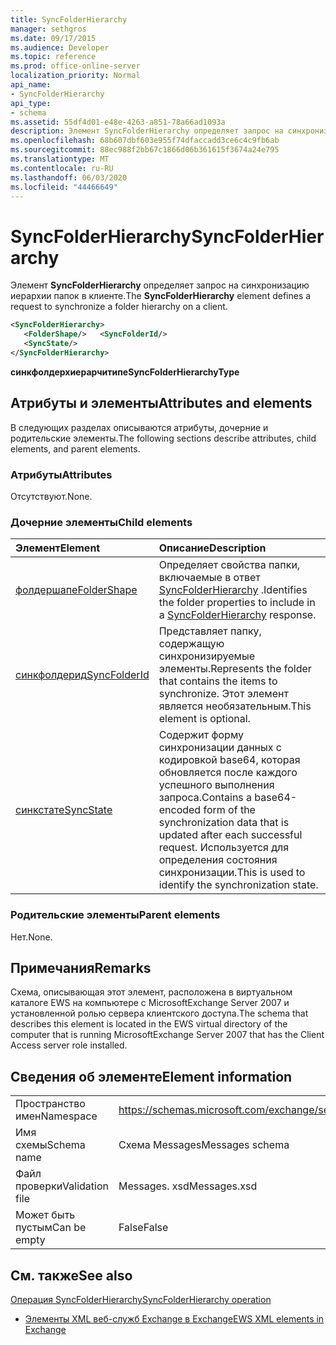```yaml
---
title: SyncFolderHierarchy
manager: sethgros
ms.date: 09/17/2015
ms.audience: Developer
ms.topic: reference
ms.prod: office-online-server
localization_priority: Normal
api_name:
- SyncFolderHierarchy
api_type:
- schema
ms.assetid: 55df4d01-e48e-4263-a851-78a66ad1093a
description: Элемент SyncFolderHierarchy определяет запрос на синхронизацию иерархии папок в клиенте.
ms.openlocfilehash: 68b607dbf603e955f74dfaccadd3ce6c4c9fb6ab
ms.sourcegitcommit: 88ec988f2bb67c1866d06b361615f3674a24e795
ms.translationtype: MT
ms.contentlocale: ru-RU
ms.lasthandoff: 06/03/2020
ms.locfileid: "44466649"
---
```

# <a name="syncfolderhierarchy"></a><span data-ttu-id="bf42e-103">SyncFolderHierarchy</span><span class="sxs-lookup"><span data-stu-id="bf42e-103">SyncFolderHierarchy</span></span>

<span data-ttu-id="bf42e-104">Элемент **SyncFolderHierarchy** определяет запрос на синхронизацию иерархии папок в клиенте.</span><span class="sxs-lookup"><span data-stu-id="bf42e-104">The **SyncFolderHierarchy** element defines a request to synchronize a folder hierarchy on a client.</span></span> 
  
```xml
<SyncFolderHierarchy>
   <FolderShape/>   <SyncFolderId/>
   <SyncState/>
</SyncFolderHierarchy>
```

 <span data-ttu-id="bf42e-105">**синкфолдерхиерарчитипе**</span><span class="sxs-lookup"><span data-stu-id="bf42e-105">**SyncFolderHierarchyType**</span></span>
## <a name="attributes-and-elements"></a><span data-ttu-id="bf42e-106">Атрибуты и элементы</span><span class="sxs-lookup"><span data-stu-id="bf42e-106">Attributes and elements</span></span>

<span data-ttu-id="bf42e-107">В следующих разделах описываются атрибуты, дочерние и родительские элементы.</span><span class="sxs-lookup"><span data-stu-id="bf42e-107">The following sections describe attributes, child elements, and parent elements.</span></span>
  
### <a name="attributes"></a><span data-ttu-id="bf42e-108">Атрибуты</span><span class="sxs-lookup"><span data-stu-id="bf42e-108">Attributes</span></span>

<span data-ttu-id="bf42e-109">Отсутствуют.</span><span class="sxs-lookup"><span data-stu-id="bf42e-109">None.</span></span>
  
### <a name="child-elements"></a><span data-ttu-id="bf42e-110">Дочерние элементы</span><span class="sxs-lookup"><span data-stu-id="bf42e-110">Child elements</span></span>

|<span data-ttu-id="bf42e-111">**Элемент**</span><span class="sxs-lookup"><span data-stu-id="bf42e-111">**Element**</span></span>|<span data-ttu-id="bf42e-112">**Описание**</span><span class="sxs-lookup"><span data-stu-id="bf42e-112">**Description**</span></span>|
|:-----|:-----|
|[<span data-ttu-id="bf42e-113">фолдершапе</span><span class="sxs-lookup"><span data-stu-id="bf42e-113">FolderShape</span></span>](foldershape.md) <br/> |<span data-ttu-id="bf42e-114">Определяет свойства папки, включаемые в ответ [SyncFolderHierarchy](syncfolderhierarchy.md) .</span><span class="sxs-lookup"><span data-stu-id="bf42e-114">Identifies the folder properties to include in a [SyncFolderHierarchy](syncfolderhierarchy.md) response.</span></span>  <br/> |
|[<span data-ttu-id="bf42e-115">синкфолдерид</span><span class="sxs-lookup"><span data-stu-id="bf42e-115">SyncFolderId</span></span>](syncfolderid.md) <br/> |<span data-ttu-id="bf42e-116">Представляет папку, содержащую синхронизируемые элементы.</span><span class="sxs-lookup"><span data-stu-id="bf42e-116">Represents the folder that contains the items to synchronize.</span></span> <span data-ttu-id="bf42e-117">Этот элемент является необязательным.</span><span class="sxs-lookup"><span data-stu-id="bf42e-117">This element is optional.</span></span>  <br/> |
|[<span data-ttu-id="bf42e-118">синкстате</span><span class="sxs-lookup"><span data-stu-id="bf42e-118">SyncState</span></span>](syncstate-ex15websvcsotherref.md) <br/> |<span data-ttu-id="bf42e-119">Содержит форму синхронизации данных с кодировкой base64, которая обновляется после каждого успешного выполнения запроса.</span><span class="sxs-lookup"><span data-stu-id="bf42e-119">Contains a base64-encoded form of the synchronization data that is updated after each successful request.</span></span> <span data-ttu-id="bf42e-120">Используется для определения состояния синхронизации.</span><span class="sxs-lookup"><span data-stu-id="bf42e-120">This is used to identify the synchronization state.</span></span>  <br/> |
   
### <a name="parent-elements"></a><span data-ttu-id="bf42e-121">Родительские элементы</span><span class="sxs-lookup"><span data-stu-id="bf42e-121">Parent elements</span></span>

<span data-ttu-id="bf42e-122">Нет.</span><span class="sxs-lookup"><span data-stu-id="bf42e-122">None.</span></span>
  
## <a name="remarks"></a><span data-ttu-id="bf42e-123">Примечания</span><span class="sxs-lookup"><span data-stu-id="bf42e-123">Remarks</span></span>

<span data-ttu-id="bf42e-124">Схема, описывающая этот элемент, расположена в виртуальном каталоге EWS на компьютере с MicrosoftExchange Server 2007 и установленной ролью сервера клиентского доступа.</span><span class="sxs-lookup"><span data-stu-id="bf42e-124">The schema that describes this element is located in the EWS virtual directory of the computer that is running MicrosoftExchange Server 2007 that has the Client Access server role installed.</span></span>
  
## <a name="element-information"></a><span data-ttu-id="bf42e-125">Сведения об элементе</span><span class="sxs-lookup"><span data-stu-id="bf42e-125">Element information</span></span>

|||
|:-----|:-----|
|<span data-ttu-id="bf42e-126">Пространство имен</span><span class="sxs-lookup"><span data-stu-id="bf42e-126">Namespace</span></span>  <br/> |https://schemas.microsoft.com/exchange/services/2006/messages  <br/> |
|<span data-ttu-id="bf42e-127">Имя схемы</span><span class="sxs-lookup"><span data-stu-id="bf42e-127">Schema name</span></span>  <br/> |<span data-ttu-id="bf42e-128">Схема Messages</span><span class="sxs-lookup"><span data-stu-id="bf42e-128">Messages schema</span></span>  <br/> |
|<span data-ttu-id="bf42e-129">Файл проверки</span><span class="sxs-lookup"><span data-stu-id="bf42e-129">Validation file</span></span>  <br/> |<span data-ttu-id="bf42e-130">Messages. xsd</span><span class="sxs-lookup"><span data-stu-id="bf42e-130">Messages.xsd</span></span>  <br/> |
|<span data-ttu-id="bf42e-131">Может быть пустым</span><span class="sxs-lookup"><span data-stu-id="bf42e-131">Can be empty</span></span>  <br/> |<span data-ttu-id="bf42e-132">False</span><span class="sxs-lookup"><span data-stu-id="bf42e-132">False</span></span>  <br/> |
   
## <a name="see-also"></a><span data-ttu-id="bf42e-133">См. также</span><span class="sxs-lookup"><span data-stu-id="bf42e-133">See also</span></span>



[<span data-ttu-id="bf42e-134">Операция SyncFolderHierarchy</span><span class="sxs-lookup"><span data-stu-id="bf42e-134">SyncFolderHierarchy operation</span></span>](syncfolderhierarchy-operation.md)


- [<span data-ttu-id="bf42e-135">Элементы XML веб-служб Exchange в Exchange</span><span class="sxs-lookup"><span data-stu-id="bf42e-135">EWS XML elements in Exchange</span></span>](ews-xml-elements-in-exchange.md)

